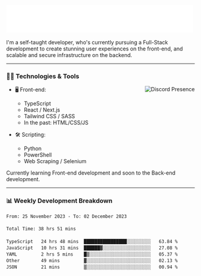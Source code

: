 <img src="assets/wave.svg" alt=":wave:" />

I'm a self-taught developer, who's currently pursuing a Full-Stack development to create stunning user experiences on the front-end, and scalable and secure infrastructure on the backend.

---

### 🧑‍💻 Technologies & Tools

<a href="https://discord.com/users/414304208649453568" target="_blank" rel="nofollow">
   <img src="https://lanyard-profile-readme.vercel.app/api/414304208649453568?idleMessage=Probably%20doing%20something%20else..." alt="Discord Presence" align="right">
</a>

- 🖥️ Front-end:

  - TypeScript
  - React / Next.js
  - Tailwind CSS / SASS
  - In the past: HTML/CSS/JS

- 🛠 Scripting:

  - Python
  - PowerShell
  - Web Scraping / Selenium

Currently learning Front-end development and soon to the Back-end development.

---

### 📊 Weekly Development Breakdown

<!-- ![ccrsxx's GitHub Stats](https://github-readme-stats.vercel.app/api?username=ccrsxx&count_private=true&theme=tokyonight) -->
<!-- ![ccrsxx's Top Langs](https://github-readme-stats.vercel.app/api/top-langs/?username=ccrsxx&hide=lua,java,html&theme=tokyonight) -->

<!--START_SECTION:waka-->

```txt
From: 25 November 2023 - To: 02 December 2023

Total Time: 38 hrs 51 mins

TypeScript   24 hrs 48 mins  ████████████████░░░░░░░░░   63.84 %
JavaScript   10 hrs 31 mins  ██████▓░░░░░░░░░░░░░░░░░░   27.08 %
YAML         2 hrs 5 mins    █▒░░░░░░░░░░░░░░░░░░░░░░░   05.37 %
Other        49 mins         ▓░░░░░░░░░░░░░░░░░░░░░░░░   02.13 %
JSON         21 mins         ▒░░░░░░░░░░░░░░░░░░░░░░░░   00.94 %
```

<!--END_SECTION:waka-->

